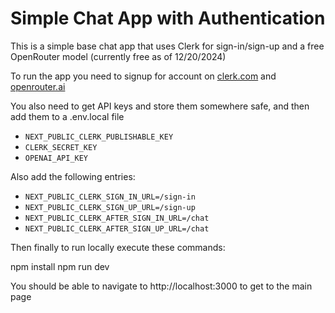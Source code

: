 # Simple Chat App with Authentication

This is a simple base chat app that uses Clerk for sign-in/sign-up and a free OpenRouter model (currently free as of 12/20/2024)

To run the app you need to signup for account on [clerk.com](https://clerk.com) and [openrouter.ai](https://openrouter.ai) 

You also need to get API keys and store them somewhere safe, and then add them to a .env.local file


- `NEXT_PUBLIC_CLERK_PUBLISHABLE_KEY`
- `CLERK_SECRET_KEY`
- `OPENAI_API_KEY`

Also add the following entries:

- `NEXT_PUBLIC_CLERK_SIGN_IN_URL=/sign-in`
- `NEXT_PUBLIC_CLERK_SIGN_UP_URL=/sign-up`
- `NEXT_PUBLIC_CLERK_AFTER_SIGN_IN_URL=/chat`
- `NEXT_PUBLIC_CLERK_AFTER_SIGN_UP_URL=/chat`

Then finally to run locally execute these commands:

npm install
npm run dev

You should be able to navigate to http://localhost:3000 to get to the main page



